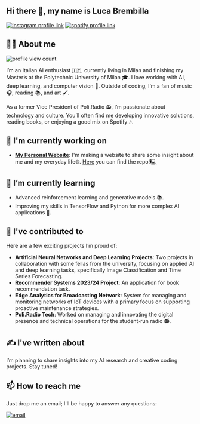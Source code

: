 ## Hi there 👋, my name is Luca Brembilla

[![instagram profile link](https://img.shields.io/badge/Instagram-E4405F?style=for-the-badge&logo=instagram&logoColor=white)](https://instagram.com/il_breee)
[![spotify profile link](https://img.shields.io/badge/Spotify-1ED760?&style=for-the-badge&logo=spotify&logoColor=white)](https://open.spotify.com/user/fdoaeu80pjusawfcenwkhnc27?si=2869b079d8f14f02)

## 🙋‍♂️ About me

![profile view count](https://komarev.com/ghpvc/?username=LucaBrembilla)

I’m an Italian AI enthusiast 🇮🇹, currently living in Milan and finishing my Master’s at the Polytechnic University of Milan 🎓. I love working with AI, deep learning, and computer vision 🤖. Outside of coding, I’m a fan of music 🎧, reading 📚, and art 🖌️.

As a former Vice President of Poli.Radio 📻, I’m passionate about technology and culture. You’ll often find me developing innovative solutions, reading books, or enjoying a good mix on Spotify 🎶.

## 🔭 I'm currently working on
- [**My Personal Website**](https://lucabrembilla.dev): I'm making a website to share some insight about me and my everyday life🌐. [Here](https://github.com/LucaBrembilla/personalWebsite) you can find the repo!🖳


## 🌱 I’m currently learning
- Advanced reinforcement learning and generative models 📚.
- Improving my skills in TensorFlow and Python for more complex AI applications 🧠.

## 🔨 I've contributed to

Here are a few exciting projects I’m proud of:
- **Artificial Neural Networks and Deep Learning Projects**: Two projects in collaboration with some fellas from the university, focusing on applied AI and deep learning tasks, specifically Image Classification and Time Series Forecasting.
- **Recommender Systems 2023/24 Project**: An application for book recommendation task.
- **Edge Analytics for Broadcasting Network**: System for managing and monitoring networks of IoT devices with a primary focus on supporting proactive maintenance strategies.
- **Poli.Radio Tech**: Worked on managing and innovating the digital presence and technical operations for the student-run radio 📻.

## ✍️ I've written about

I’m planning to share insights into my AI research and creative coding projects. Stay tuned!

## 📫 How to reach me

Just drop me an email; I'll be happy to answer any questions: 

[![email](https://img.shields.io/badge/Gmail-D14836?style=for-the-badge&logo=gmail&logoColor=white)](mailto:lucabrembillaa@gmail.com)



